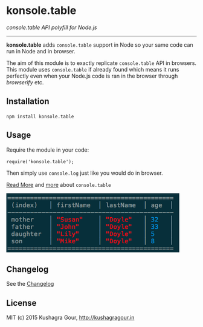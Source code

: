 konsole.table
=====
*console.table API polyfill for Node.js*
***

**konsole.table** adds `console.table` support in Node so your same code can run in Node and in browser.

The aim of this module is to exactly replicate `console.table` API in browsers. This module uses `console.table` if already found which means it runs perfectly even when your Node.js code is ran in the browser through *browserify* etc.

Installation
-----

`npm install konsole.table`

Usage
-----
 
Require the module in your code:

```
require('konsole.table');
```

Then simply use `console.log` just like you would do in browser. 

[Read More](https://developer.chrome.com/devtools/docs/console#viewing-structured-data) and [more](https://developer.mozilla.org/en-US/docs/Web/API/Console/table) about `console.table`

![Example1](screenshots/1.png)

Changelog
-----

See the [Changelog](https://github.com/chinchang/konsole.table/wiki/Changelog)

License
-----

MIT (c) 2015 Kushagra Gour, http://kushagragour.in

